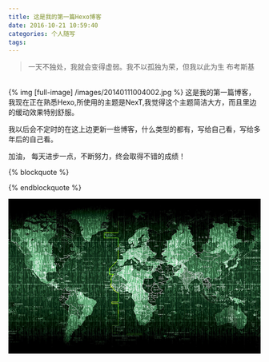 ```yaml
---
title: 这是我的第一篇Hexo博客
date: 2016-10-21 10:59:40
categories: 个人随写
tags:
---
```

> 一天不独处，我就会变得虚弱。我不以孤独为荣，但我以此为生
> 布考斯基 


<br/>
 {% img [full-image] /images/20140111004002.jpg %}
 这是我的第一篇博客，我现在正在熟悉Hexo,所使用的主题是NexT,我觉得这个主题简洁大方，而且里边的缓动效果特别舒服。
 
 我以后会不定时的在这上边更新一些博客，什么类型的都有，写给自己看，写给多年后的自己看。
 
 加油， 每天进步一点，不断努力，终会取得不错的成绩！
 <!-- more -->
 


{% blockquote  %}

{% endblockquote %}



<img src="/images/bg_web.jpg" class="full-image" />